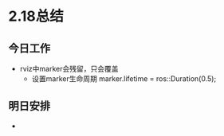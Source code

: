 # 2.18总结

## 今日工作

- rviz中marker会残留，只会覆盖
  - 设置marker生命周期 marker.lifetime = ros::Duration(0.5);


## 明日安排

- 
